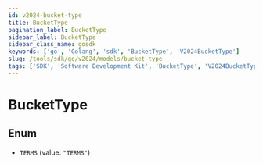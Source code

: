 ```yaml
---
id: v2024-bucket-type
title: BucketType
pagination_label: BucketType
sidebar_label: BucketType
sidebar_class_name: gosdk
keywords: ['go', 'Golang', 'sdk', 'BucketType', 'V2024BucketType']
slug: /tools/sdk/go/v2024/models/bucket-type
tags: ['SDK', 'Software Development Kit', 'BucketType', 'V2024BucketType']
---
```


# BucketType

## Enum

- `TERMS` (value: `"TERMS"`)
